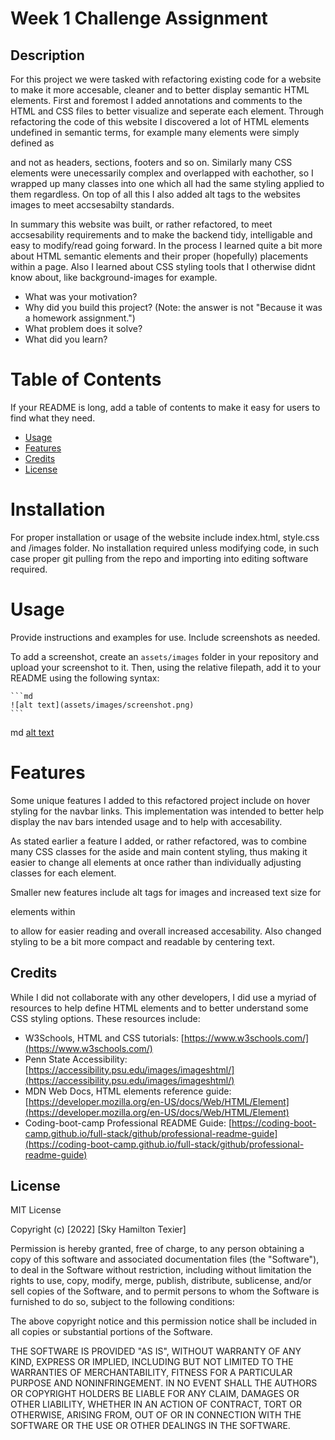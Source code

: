 # Week 1 Challenge Assignment

## Description

For this project we were tasked with refactoring existing code for a website to make it more accesable, cleaner and to better display semantic HTML elements. First and foremost I added annotations and comments to the HTML and CSS files to better visualize and seperate each element. Through refactoring the code of this website I discovered a lot of HTML elements undefined in semantic terms, for example many elements were simply defined as <div> and not as headers, sections, footers and so on. Similarly many CSS elements were unecessarily complex and overlapped with eachother, so I wrapped up many classes into one which all had the same styling applied to them regardless. On top of all this I also added alt tags to the websites images to meet accsesabilty standards. 

In summary this website was built, or rather refactored, to  meet accsesability requirements and to make the backend tidy, intelligable and easy to modify/read going forward. In the process I learned quite a bit more about HTML semantic elements and their proper (hopefully) placements within a page. Also I learned about CSS styling tools that I otherwise didnt know about, like background-images for example. 

- What was your motivation?
- Why did you build this project? (Note: the answer is not "Because it was a homework assignment.")
- What problem does it solve?
- What did you learn?

# Table of Contents

If your README is long, add a table of contents to make it easy for users to find what they need.

- [Usage](#usage)
- [Features](#features)
- [Credits](#credits)
- [License](#license)

# Installation

For proper installation or usage of the website include index.html, style.css and /images folder. No installation required unless modifying code, in such case proper git pulling from the repo and importing into editing software required.

# Usage

Provide instructions and examples for use. Include screenshots as needed.

To add a screenshot, create an `assets/images` folder in your repository and upload your screenshot to it. Then, using the relative filepath, add it to your README using the following syntax:

    ```md
    ![alt text](assets/images/screenshot.png)
    ```
md [alt text](images/)

# Features

Some unique features I added to this refactored project include on hover styling for the navbar links.
This implementation was intended to better help display the nav bars intended usage and to help with accesability. 

As stated earlier a feature I added, or rather refactored, was to combine many CSS classes for the aside and main content styling, thus making it easier to change all elements at once rather than individually adjusting classes for each element. 

Smaller new features include alt tags for images and increased text size for <p> elements within <main> to allow for easier reading and overall increased accesability. Also changed <aside> styling to be a bit more compact and readable by centering text.

# Credits

While I did not collaborate with any other developers, I did use a myriad of resources to help define HTML elements and to better understand some CSS styling options. These resources include:

- W3Schools, HTML and CSS tutorials: [https://www.w3schools.com/](https://www.w3schools.com/)
- Penn State Accessibility: [https://accessibility.psu.edu/images/imageshtml/](https://accessibility.psu.edu/images/imageshtml/)
- MDN Web Docs, HTML elements reference guide: [https://developer.mozilla.org/en-US/docs/Web/HTML/Element](https://developer.mozilla.org/en-US/docs/Web/HTML/Element)
- Coding-boot-camp Professional README Guide: [https://coding-boot-camp.github.io/full-stack/github/professional-readme-guide](https://coding-boot-camp.github.io/full-stack/github/professional-readme-guide)

# License

MIT License

Copyright (c) [2022] [Sky Hamilton Texier]

Permission is hereby granted, free of charge, to any person obtaining a copy
of this software and associated documentation files (the "Software"), to deal
in the Software without restriction, including without limitation the rights
to use, copy, modify, merge, publish, distribute, sublicense, and/or sell
copies of the Software, and to permit persons to whom the Software is
furnished to do so, subject to the following conditions:

The above copyright notice and this permission notice shall be included in all
copies or substantial portions of the Software.

THE SOFTWARE IS PROVIDED "AS IS", WITHOUT WARRANTY OF ANY KIND, EXPRESS OR
IMPLIED, INCLUDING BUT NOT LIMITED TO THE WARRANTIES OF MERCHANTABILITY,
FITNESS FOR A PARTICULAR PURPOSE AND NONINFRINGEMENT. IN NO EVENT SHALL THE
AUTHORS OR COPYRIGHT HOLDERS BE LIABLE FOR ANY CLAIM, DAMAGES OR OTHER
LIABILITY, WHETHER IN AN ACTION OF CONTRACT, TORT OR OTHERWISE, ARISING FROM,
OUT OF OR IN CONNECTION WITH THE SOFTWARE OR THE USE OR OTHER DEALINGS IN THE
SOFTWARE.